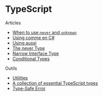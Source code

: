 # TypeScript

Articles

- [When to use `never` and `unknown`](https://blog.logrocket.com/when-to-use-never-and-unknown-in-typescript-5e4d6c5799ad/)
- [Using comme en C#](https://github.com/dsherret/using-statement/blob/master/src/using.ts)
- [Using aussi](https://github.com/dsherret/using-statement)
- [The never Type](https://mariusschulz.com/blog/the-never-type-in-typescript)
- [Narrow Interface Type](https://jaketrent.com/post/narrow-interface-type-typescript/)
- [Conditional Types](https://mariusschulz.com/blog/conditional-types-in-typescript)

Outils

- [Utilities](https://github.com/typescript-cheatsheets/utilities)
- [A collection of essential TypeScript types](https://github.com/sindresorhus/type-fest)
- [Type-Safe Error](https://github.com/supermacro/neverthrow)
